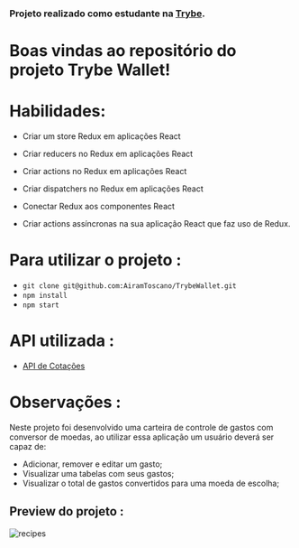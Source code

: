 ### Projeto realizado como estudante na [Trybe](https://www.betrybe.com/).

# Boas vindas ao repositório do projeto Trybe Wallet!


# Habilidades:


  * Criar um store Redux em aplicações React

  * Criar reducers no Redux em aplicações React

  * Criar actions no Redux em aplicações React

  * Criar dispatchers no Redux em aplicações React

  * Conectar Redux aos componentes React

  * Criar actions assíncronas na sua aplicação React que faz uso de Redux.
 
# Para utilizar o projeto :
- `git clone git@github.com:AiramToscano/TrybeWallet.git`
- `npm install`
- `npm start`

# API utilizada : 
- [API de Cotações](https://economia.awesomeapi.com.br/json/all/)

# Observações :
Neste projeto foi desenvolvido uma carteira de controle de gastos com conversor de moedas, ao utilizar essa aplicação um usuário deverá ser capaz de:

 - Adicionar, remover e editar um gasto;
 - Visualizar uma tabelas com seus gastos;
 - Visualizar o total de gastos convertidos para uma moeda de escolha;


## Preview do projeto :
![recipes](https://github.com/AiramToscano/TrybeWallet/blob/airam-toscano-trybe-wallet/walletgif.gif)



